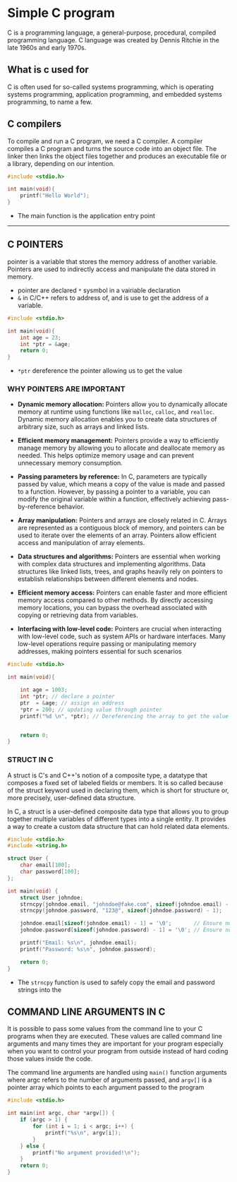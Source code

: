 # Simple C program
C is a programming language, a general-purpose, procedural, compiled programming
language. C language was created by Dennis Ritchie in the late 1960s and early 1970s.

## What is c used for 
C is often used for so-called systems programming, which is operating systems
programming, application programming, and embedded systems programming, to
name a few.

## C compilers
To compile and run a C program, we need a C compiler. A compiler compiles a C
program and turns the source code into an object file. The linker then links the object
files together and produces an executable file or a library, depending on our intention.

```c
#include <stdio.h>

int main(void){
    printf("Hello World");
}
```


* The main function is the application entry point


---
## C POINTERS 
pointer is a variable that stores the memory address of another variable. Pointers are used to indirectly access and manipulate the data stored in memory.

- pointer  are declared `*` sysmbol in a vairiable declaration
- `&` in C/C++ refers to address of, and is use to get the address of a variable.

```c
#include <stdio.h>

int main(void){
    int age = 23;
    int *ptr = &age;
    return 0;
}
```

- `*ptr` dereference the pointer allowing us to get the value

### WHY POINTERS ARE IMPORTANT
* **Dynamic memory allocation:** Pointers allow you to dynamically allocate memory at runtime using functions like `malloc`, `calloc`, and `realloc`. Dynamic memory allocation enables you to create data structures of arbitrary size, such as arrays and linked lists.

* **Efficient memory management:** Pointers provide a way to efficiently manage memory by allowing you to allocate and deallocate memory as needed. This helps optimize memory usage and can prevent unnecessary memory consumption.

* **Passing parameters by reference:** In C, parameters are typically passed by value, which means a copy of the value is made and passed to a function. However, by passing a pointer to a variable, you can modify the original variable within a function, effectively achieving pass-by-reference behavior.

* **Array manipulation:** Pointers and arrays are closely related in C. Arrays are represented as a contiguous block of memory, and pointers can be used to iterate over the elements of an array. Pointers allow efficient access and manipulation of array elements.

* **Data structures and algorithms:** Pointers are essential when working with complex data structures and implementing algorithms. Data structures like linked lists, trees, and graphs heavily rely on pointers to establish relationships between different elements and nodes.


* **Efficient memory access:** Pointers can enable faster and more efficient memory access compared to other methods. By directly accessing memory locations, you can bypass the overhead associated with copying or retrieving data from variables.

* **Interfacing with low-level code:** Pointers are crucial when interacting with low-level code, such as system APIs or hardware interfaces. Many low-level operations require passing or manipulating memory addresses, making pointers essential for such scenarios

```c
#include <stdio.h>

int main(void){

    int age = 1003;
    int *ptr; // declare a pointer 
    ptr  = &age; // assign an address
    *ptr = 200; // updating value through pointer 
    printf("%d \n", *ptr); // Dereferencing the array to get the value


    return 0;
}
```

### STRUCT IN C
A struct is C's and C++'s notion of a composite type, a datatype that composes a fixed set of labeled fields or members. It is so called because of the struct keyword used in declaring them, which is short for structure or, more precisely, user-defined data structure.

In C, a struct is a user-defined composite data type that allows you to group together multiple variables of different types into a single entity. It provides a way to create a custom data structure that can hold related data elements.


```c
#include <stdio.h>
#include <string.h>

struct User {
    char email[100];
    char password[100];
};

int main(void) {
    struct User johndoe;
    strncpy(johndoe.email, "johndoe@fake.com", sizeof(johndoe.email) - 1);
    strncpy(johndoe.password, "123@", sizeof(johndoe.password) - 1);

    johndoe.email[sizeof(johndoe.email) - 1] = '\0';       // Ensure null termination
    johndoe.password[sizeof(johndoe.password) - 1] = '\0'; // Ensure null termination

    printf("Email: %s\n", johndoe.email);
    printf("Password: %s\n", johndoe.password);

    return 0;
}

```


- The `strncpy` function is used to safely copy the email and password strings into the 


## COMMAND LINE ARGUMENTS IN C
It is possible to pass some values from the command line to your C programs when they are executed. These values are called command line arguments and many times they are important for your program especially when you want to control your program from outside instead of hard coding those values inside the code.

The command line arguments are handled using `main()` function arguments where argc refers to the number of arguments passed, and `argv[]` is a pointer array which points to each argument passed to the program

```c
#include <stdio.h>

int main(int argc, char *argv[]) {
    if (argc > 1) {
        for (int i = 1; i < argc; i++) {
            printf("%s\n", argv[i]);
        }
    } else {
        printf("No argument provided!\n");
    }
    return 0;
}

```